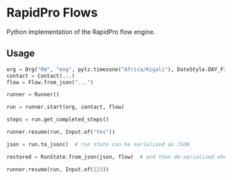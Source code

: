 RapidPro Flows
==============

Python implementation of the RapidPro flow engine.

Usage
-----

```python
org = Org("RW", "eng", pytz.timezone("Africa/Kigali"), DateStyle.DAY_FIRST, False)
contact = Contact(...)
flow = Flow.from_json("...")

runner = Runner()

run = runner.start(org, contact, flow)

steps = run.get_completed_steps()

runner.resume(run, Input.of("Yes"))

json = run.to_json()  # run state can be serialized as JSON

restored = RunState.from_json(json, flow)  # and then de-serialized when needed

runner.resume(run, Input.of(123))

```

   